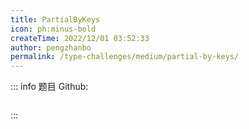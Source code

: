 ```yaml
---
title: PartialByKeys
icon: ph:minus-bold
createTime: 2022/12/01 03:52:33
author: pengzhanbo
permalink: /type-challenges/medium/partial-by-keys/
---
```


::: info 题目
Github: []()

```ts

```

:::
